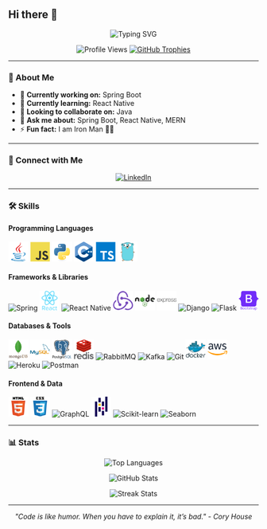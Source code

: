 ## Hi there 👋

<p align="center">
  <img src="https://readme-typing-svg.herokuapp.com?font=Fira+Code&size=28&pause=1000&color=00FFDD&center=true&vCenter=true&width=500&height=60&lines=Hello%2C+I'm+Niraj+Kumar+Nirala;A+Passionate+Software+Engineer" alt="Typing SVG">
</p>

<p align="center">
  <img src="https://komarev.com/ghpvc/?username=nirajnirala633&label=Profile%20Views&color=0e75b6&style=flat-square" alt="Profile Views" />
  <a href="https://github.com/ryo-ma/github-profile-trophy">
    <img src="https://github-profile-trophy.vercel.app/?username=nirajnirala633&theme=onedark&margin-w=15" alt="GitHub Trophies" />
  </a>
</p>

---

### 🌟 About Me
- 🔭 **Currently working on:** Spring Boot  
- 🌱 **Currently learning:** React Native  
- 👯 **Looking to collaborate on:** Java  
- 💬 **Ask me about:** Spring Boot, React Native, MERN  
- ⚡ **Fun fact:** I am Iron Man 🦸‍♂️  

---

### 📱 Connect with Me
<p align="center">
  <a href="https://www.linkedin.com/in/niraj-kumar-nirala-0169a11b0/" target="_blank">
    <img src="https://raw.githubusercontent.com/rahuldkjain/github-profile-readme-generator/master/src/images/icons/Social/linked-in-alt.svg" alt="LinkedIn" height="30" width="40" />
  </a>
  <!-- Add more social links here if applicable, e.g., Twitter -->
  <!-- Example: -->
  <!-- <a href="https://twitter.com/niraj_nirala" target="_blank">
    <img src="https://raw.githubusercontent.com/rahuldkjain/github-profile-readme-generator/master/src/images/icons/Social/twitter.svg" alt="Twitter" height="30" width="40" />
  </a> -->
</p>

---

### 🛠️ Skills

#### Programming Languages
<p align="left">
  <img src="https://raw.githubusercontent.com/devicons/devicon/master/icons/java/java-original.svg" alt="Java" width="40" height="40" title="Java"/>
  <img src="https://raw.githubusercontent.com/devicons/devicon/master/icons/javascript/javascript-original.svg" alt="JavaScript" width="40" height="40" title="JavaScript"/>
  <img src="https://raw.githubusercontent.com/devicons/devicon/master/icons/python/python-original.svg" alt="Python" width="40" height="40" title="Python"/>
  <img src="https://raw.githubusercontent.com/devicons/devicon/master/icons/cplusplus/cplusplus-original.svg" alt="C++" width="40" height="40" title="C++"/>
  <img src="https://raw.githubusercontent.com/devicons/devicon/master/icons/typescript/typescript-original.svg" alt="TypeScript" width="40" height="40" title="TypeScript"/>
  <img src="https://raw.githubusercontent.com/devicons/devicon/master/icons/go/go-original.svg" alt="Go" width="40" height="40" title="Go"/>
</p>

#### Frameworks & Libraries
<p align="left">
  <img src="https://www.vectorlogo.zone/logos/springio/springio-icon.svg" alt="Spring" width="40" height="40" title="Spring"/>
  <img src="https://raw.githubusercontent.com/devicons/devicon/master/icons/react/react-original-wordmark.svg" alt="React" width="40" height="40" title="React"/>
  <img src="https://reactnative.dev/img/header_logo.svg" alt="React Native" width="40" height="40" title="React Native"/>
  <img src="https://raw.githubusercontent.com/devicons/devicon/master/icons/redux/redux-original.svg" alt="Redux" width="40" height="40" title="Redux"/>
  <img src="https://raw.githubusercontent.com/devicons/devicon/master/icons/nodejs/nodejs-original-wordmark.svg" alt="Node.js" width="40" height="40" title="Node.js"/>
  <img src="https://raw.githubusercontent.com/devicons/devicon/master/icons/express/express-original-wordmark.svg" alt="Express" width="40" height="40" title="Express"/>
  <img src="https://cdn.worldvectorlogo.com/logos/django.svg" alt="Django" width="40" height="40" title="Django"/>
  <img src="https://www.vectorlogo.zone/logos/pocoo_flask/pocoo_flask-icon.svg" alt="Flask" width="40" height="40" title="Flask"/>
  <img src="https://raw.githubusercontent.com/devicons/devicon/master/icons/bootstrap/bootstrap-plain-wordmark.svg" alt="Bootstrap" width="40" height="40" title="Bootstrap"/>
</p>

#### Databases & Tools
<p align="left">
  <img src="https://raw.githubusercontent.com/devicons/devicon/master/icons/mongodb/mongodb-original-wordmark.svg" alt="MongoDB" width="40" height="40" title="MongoDB"/>
  <img src="https://raw.githubusercontent.com/devicons/devicon/master/icons/mysql/mysql-original-wordmark.svg" alt="MySQL" width="40" height="40" title="MySQL"/>
  <img src="https://raw.githubusercontent.com/devicons/devicon/master/icons/postgresql/postgresql-original-wordmark.svg" alt="PostgreSQL" width="40" height="40" title="PostgreSQL"/>
  <img src="https://raw.githubusercontent.com/devicons/devicon/master/icons/redis/redis-original-wordmark.svg" alt="Redis" width="40" height="40" title="Redis"/>
  <img src="https://www.vectorlogo.zone/logos/rabbitmq/rabbitmq-icon.svg" alt="RabbitMQ" width="40" height="40" title="RabbitMQ"/>
  <img src="https://www.vectorlogo.zone/logos/apache_kafka/apache_kafka-icon.svg" alt="Kafka" width="40" height="40" title="Kafka"/>
  <img src="https://www.vectorlogo.zone/logos/git-scm/git-scm-icon.svg" alt="Git" width="40" height="40" title="Git"/>
  <img src="https://raw.githubusercontent.com/devicons/devicon/master/icons/docker/docker-original-wordmark.svg" alt="Docker" width="40" height="40" title="Docker"/>
  <img src="https://raw.githubusercontent.com/devicons/devicon/master/icons/amazonwebservices/amazonwebservices-original-wordmark.svg" alt="AWS" width="40" height="40" title="AWS"/>
  <img src="https://www.vectorlogo.zone/logos/heroku/heroku-icon.svg" alt="Heroku" width="40" height="40" title="Heroku"/>
  <img src="https://www.vectorlogo.zone/logos/getpostman/getpostman-icon.svg" alt="Postman" width="40" height="40" title="Postman"/>
</p>

#### Frontend & Data
<p align="left">
  <img src="https://raw.githubusercontent.com/devicons/devicon/master/icons/html5/html5-original-wordmark.svg" alt="HTML5" width="40" height="40" title="HTML5"/>
  <img src="https://raw.githubusercontent.com/devicons/devicon/master/icons/css3/css3-original-wordmark.svg" alt="CSS3" width="40" height="40" title="CSS3"/>
  <img src="https://www.vectorlogo.zone/logos/graphql/graphql-icon.svg" alt="GraphQL" width="40" height="40" title="GraphQL"/>
  <img src="https://raw.githubusercontent.com/devicons/devicon/master/icons/pandas/pandas-original.svg" alt="Pandas" width="40" height="40" title="Pandas"/>
  <img src="https://upload.wikimedia.org/wikipedia/commons/0/05/Scikit_learn_logo_small.svg" alt="Scikit-learn" width="40" height="40" title="Scikit-learn"/>
  <img src="https://seaborn.pydata.org/_images/logo-mark-lightbg.svg" alt="Seaborn" width="40" height="40" title="Seaborn"/>
</p>

---

### 📊 Stats
<p align="center">
  <img src="https://github-readme-stats.vercel.app/api/top-langs?username=nirajnirala633&show_icons=true&locale=en&layout=compact&theme=radical&exclude_repo=python-learning,data-analysis" alt="Top Languages" />
</p>
<p align="center">
  <img src="https://github-readme-stats.vercel.app/api?username=nirajnirala633&show_icons=true&locale=en&theme=radical" alt="GitHub Stats" />
</p>
<p align="center">
  <img src="https://github-readme-streak-stats.herokuapp.com/?user=nirajnirala633&theme=radical" alt="Streak Stats" />
</p>

---

<p align="center">
  <i>"Code is like humor. When you have to explain it, it’s bad." - Cory House</i>
</p>
